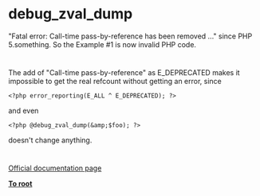# debug_zval_dump



"Fatal error: Call-time pass-by-reference has been removed ..." since PHP 5.something. So the Example #1 is now invalid PHP code.  

#

The add of "Call-time pass-by-reference" as E_DEPRECATED makes it impossible to get the real refcount without getting an error, since 

```
<?php error_reporting(E_ALL ^ E_DEPRECATED); ?>
```
 and even 

```
<?php @debug_zval_dump(&amp;$foo); ?>
```
 doesn&apos;t change anything.  

#

[Official documentation page](https://www.php.net/manual/en/function.debug-zval-dump.php)

**[To root](/README.md)**